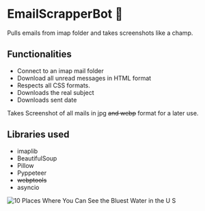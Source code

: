 # EmailScrapperBot 🤖
Pulls emails from imap folder and takes screenshots like a champ.

## Functionalities

* Connect to an imap mail folder
* Download all unread messages in HTML format
* Respects all CSS formats.
* Downloads the real subject
* Downloads sent date

Takes Screenshot of all mails in jpg ~~and webp~~ format for a later use.

## Libraries used

* imaplib
* BeautifulSoup
* Pillow
* Pyppeteer
* ~~webptools~~
* asyncio

![10 Places Where You Can See the Bluest Water in the U S](https://github.com/Rogergarciatsa/EmailScrapper/assets/96830104/692e4472-04f7-4ebf-a69f-7ce66fb38355)

